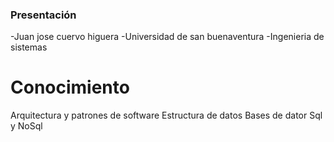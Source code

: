### **Presentación**

-Juan jose cuervo higuera
-Universidad de san buenaventura
-Ingenieria de sistemas

# Conocimiento
Arquitectura y patrones de software
Estructura de datos
Bases de dator Sql y NoSql



